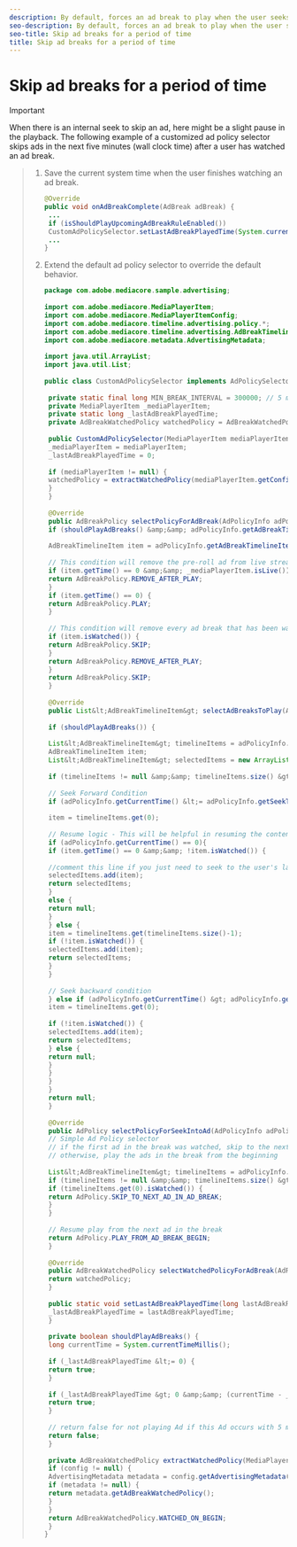 ```yaml
---
description: By default, forces an ad break to play when the user seeks over an ad break. You can customize the behavior to skip an ad break if the time elapsed from a previous break completion is within a certain number of minutes.
seo-description: By default, forces an ad break to play when the user seeks over an ad break. You can customize the behavior to skip an ad break if the time elapsed from a previous break completion is within a certain number of minutes.
seo-title: Skip ad breaks for a period of time
title: Skip ad breaks for a period of time
---
```


# Skip ad breaks for a period of time

>[!IMPORTANT]
>
>When there is an internal seek to skip an ad, here might be a slight pause in the playback.
The following example of a customized ad policy selector skips ads in the next five minutes (wall clock time) after a user has watched an ad break.

>1. Save the current system time when the user finishes watching an ad break.
>       
>       ```java
>       @Override 
>       public void onAdBreakComplete(AdBreak adBreak) { 
>        ... 
>        if (isShouldPlayUpcomingAdBreakRuleEnabled()) 
>        CustomAdPolicySelector.setLastAdBreakPlayedTime(System.currentTimeMillis()); 
>        ... 
>       }
>       ```
>       
>   
>1. Extend the default ad policy selector to override the default behavior.
>       
>       ```java
>       package com.adobe.mediacore.sample.advertising; 
>        
>       import com.adobe.mediacore.MediaPlayerItem; 
>       import com.adobe.mediacore.MediaPlayerItemConfig; 
>       import com.adobe.mediacore.timeline.advertising.policy.*; 
>       import com.adobe.mediacore.timeline.advertising.AdBreakTimelineItem; 
>       import com.adobe.mediacore.metadata.AdvertisingMetadata; 
>        
>       import java.util.ArrayList; 
>       import java.util.List; 
>        
>       public class CustomAdPolicySelector implements AdPolicySelector { 
>        
>        private static final long MIN_BREAK_INTERVAL = 300000; // 5 minutes for next ad break to be played 
>        private MediaPlayerItem _mediaPlayerItem; 
>        private static long _lastAdBreakPlayedTime; 
>        private AdBreakWatchedPolicy watchedPolicy = AdBreakWatchedPolicy.WATCHED_ON_BEGIN; 
>        
>        public CustomAdPolicySelector(MediaPlayerItem mediaPlayerItem) { 
>        _mediaPlayerItem = mediaPlayerItem; 
>        _lastAdBreakPlayedTime = 0; 
>        
>        if (mediaPlayerItem != null) { 
>        watchedPolicy = extractWatchedPolicy(mediaPlayerItem.getConfig()); 
>        } 
>        } 
>        
>        @Override 
>        public AdBreakPolicy selectPolicyForAdBreak(AdPolicyInfo adPolicyInfo) { 
>        if (shouldPlayAdBreaks() &amp;&amp; adPolicyInfo.getAdBreakTimelineItems() != null) { 
>        
>        AdBreakTimelineItem item = adPolicyInfo.getAdBreakTimelineItems().get(0); 
>        
>        // This condition will remove the pre-roll ad from live stream after watching 
>        if (item.getTime() == 0 &amp;&amp; _mediaPlayerItem.isLive()) { 
>        return AdBreakPolicy.REMOVE_AFTER_PLAY; 
>        } 
>        if (item.getTime() == 0) { 
>        return AdBreakPolicy.PLAY; 
>        } 
>        
>        // This condition will remove every ad break that has been watched once. Comment this section if you want to play watched ad breaks again. 
>        if (item.isWatched()) { 
>        return AdBreakPolicy.SKIP; 
>        } 
>        return AdBreakPolicy.REMOVE_AFTER_PLAY; 
>        } 
>        return AdBreakPolicy.SKIP; 
>        } 
>        
>        @Override 
>        public List&lt;AdBreakTimelineItem&gt; selectAdBreaksToPlay(AdPolicyInfo adPolicyInfo) { 
>        
>        if (shouldPlayAdBreaks()) { 
>        
>        List&lt;AdBreakTimelineItem&gt; timelineItems = adPolicyInfo.getAdBreakTimelineItems(); 
>        AdBreakTimelineItem item; 
>        List&lt;AdBreakTimelineItem&gt; selectedItems = new ArrayList&lt;AdBreakTimelineItem&gt;(); 
>        
>        if (timelineItems != null &amp;&amp; timelineItems.size() &gt; 0) { 
>        
>        // Seek Forward Condition 
>        if (adPolicyInfo.getCurrentTime() &lt;= adPolicyInfo.getSeekToTime()) { 
>        
>        item = timelineItems.get(0); 
>        
>        // Resume logic - This will be helpful in resuming the content from last saved playback session, and just play the pre-roll ad 
>        if (adPolicyInfo.getCurrentTime() == 0){ 
>        if (item.getTime() == 0 &amp;&amp; !item.isWatched()) { 
>        
>        //comment this line if you just need to seek to the user's last known position without playing pre-roll ad. ZD#820 
>        selectedItems.add(item); 
>        return selectedItems; 
>        } 
>        else { 
>        return null; 
>        } 
>        } else { 
>        item = timelineItems.get(timelineItems.size()-1); 
>        if (!item.isWatched()) { 
>        selectedItems.add(item); 
>        return selectedItems; 
>        } 
>        } 
>        
>        // Seek backward condition 
>        } else if (adPolicyInfo.getCurrentTime() &gt; adPolicyInfo.getSeekToTime()) { 
>        item = timelineItems.get(0); 
>        
>        if (!item.isWatched()) { 
>        selectedItems.add(item); 
>        return selectedItems; 
>        } else { 
>        return null; 
>        } 
>        } 
>        } 
>        } 
>        return null; 
>        } 
>        
>        @Override 
>        public AdPolicy selectPolicyForSeekIntoAd(AdPolicyInfo adPolicyInfo) { 
>        // Simple Ad Policy selector 
>        // if the first ad in the break was watched, skip to the next add after the seek position 
>        // otherwise, play the ads in the break from the beginning 
>        
>        List&lt;AdBreakTimelineItem&gt; timelineItems = adPolicyInfo.getAdBreakTimelineItems(); 
>        if (timelineItems != null &amp;&amp; timelineItems.size() &gt; 0) { 
>        if (timelineItems.get(0).isWatched()) { 
>        return AdPolicy.SKIP_TO_NEXT_AD_IN_AD_BREAK; 
>        } 
>        } 
>        
>        // Resume play from the next ad in the break 
>        return AdPolicy.PLAY_FROM_AD_BREAK_BEGIN; 
>        } 
>        
>        @Override 
>        public AdBreakWatchedPolicy selectWatchedPolicyForAdBreak(AdPolicyInfo adPolicyInfo) { 
>        return watchedPolicy; 
>        } 
>        
>        public static void setLastAdBreakPlayedTime(long lastAdBreakPlayedTime) { 
>        _lastAdBreakPlayedTime = lastAdBreakPlayedTime; 
>        } 
>        
>        private boolean shouldPlayAdBreaks() { 
>        long currentTime = System.currentTimeMillis(); 
>        
>        if (_lastAdBreakPlayedTime &lt;= 0) { 
>        return true; 
>        } 
>        
>        if (_lastAdBreakPlayedTime &gt; 0 &amp;&amp; (currentTime - _lastAdBreakPlayedTime) &gt; MIN_BREAK_INTERVAL) { 
>        return true; 
>        } 
>        
>        // return false for not playing Ad if this Ad occurs with 5 minutes of last Ad playback 
>        return false; 
>        } 
>        
>        private AdBreakWatchedPolicy extractWatchedPolicy(MediaPlayerItemConfig config) { 
>        if (config != null) { 
>        AdvertisingMetadata metadata = config.getAdvertisingMetadata(); 
>        if (metadata != null) { 
>        return metadata.getAdBreakWatchedPolicy(); 
>        } 
>        } 
>        return AdBreakWatchedPolicy.WATCHED_ON_BEGIN; 
>        } 
>       } 
>       
>       ```
>       
>   
>   
